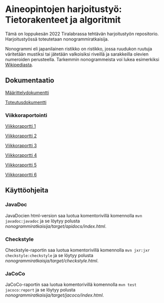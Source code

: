# Aineopintojen harjoitustyö: Tietorakenteet ja algoritmit

Tämä on loppukesän 2022 Tiralabrassa tehtävän harjoitustyön repositorio. Harjoitustyössä toteutetaan nonogrammiratkaisija.

Nonogrammi eli japanilainen ristikko on ristikko, jossa ruudukon ruutuja väritetään mustiksi tai jätetään valkoisiksi riveillä ja sarakkeilla olevien numeroiden perusteella. Tarkemmin nonogrammeista voi lukea esimerkiksi [Wikipediasta](https://fi.wikipedia.org/wiki/Japanilainen_ristikko).

## Dokumentaatio

[Määrittelydokumentti](https://github.com/mkkarl/nonogrammiratkaisija-tiralabra2022/blob/main/nonogrammiratkaisija/Dokumentaatio/M%C3%A4%C3%A4rittelydokumentti.md)

[Toteutusdokumentti](https://github.com/mkkarl/nonogrammiratkaisija-tiralabra2022/blob/main/nonogrammiratkaisija/Dokumentaatio/Toteutusdokumentti.md)

### Viikkoraportointi

[Viikkoraportti 1](https://github.com/mkkarl/nonogrammiratkaisija-tiralabra2022/blob/main/nonogrammiratkaisija/Dokumentaatio/Viikkoraportti1.md)

[Viikkoraportti 2](https://github.com/mkkarl/nonogrammiratkaisija-tiralabra2022/blob/main/nonogrammiratkaisija/Dokumentaatio/Viikkoraportti2.md)

[Viikkoraportti 3](https://github.com/mkkarl/nonogrammiratkaisija-tiralabra2022/blob/main/nonogrammiratkaisija/Dokumentaatio/Viikkoraportti3.md)

[Viikkoraportti 4](https://github.com/mkkarl/nonogrammiratkaisija-tiralabra2022/blob/main/nonogrammiratkaisija/Dokumentaatio/Viikkoraportti4.md)

[Viikkoraportti 5](https://github.com/mkkarl/nonogrammiratkaisija-tiralabra2022/blob/main/nonogrammiratkaisija/Dokumentaatio/Viikkoraportti5.md)

[Viikkoraportti 6](https://github.com/mkkarl/nonogrammiratkaisija-tiralabra2022/blob/main/nonogrammiratkaisija/Dokumentaatio/Viikkoraportti6.md)

## Käyttöohjeita

### JavaDoc

JavaDocien html-version saa luotua komentorivillä komennolla `mvn javadoc:javadoc` ja se löytyy polusta *nonogrammiratkaisija/target/apidocs/index.html*.

### Checkstyle

Checkstyle-raportin saa luotua komentorivillä komennolla `mvn jxr:jxr checkstyle:checkstyle` ja se löytyy polusta *nonogrammiratkaisja/target/checkstyle.html*.

### JaCoCo

JaCoCo-raportin saa luotua komentorivillä komennolla `mvn test jacoco:report` ja se löytyy polusta *nonogrammiratkaisija/target/jacoco/index.html*.